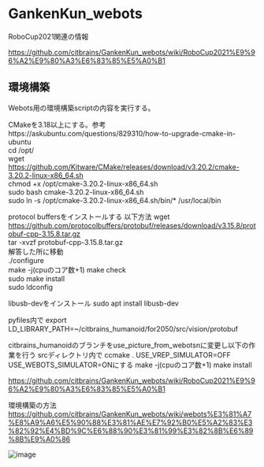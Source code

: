 # GankenKun_webots

RoboCup2021関連の情報

https://github.com/citbrains/GankenKun_webots/wiki/RoboCup2021%E9%96%A2%E9%80%A3%E6%83%85%E5%A0%B1  

## 環境構築

Webots用の環境構築scriptの内容を実行する。 
 
CMakeを3.18以上にする。参考https://askubuntu.com/questions/829310/how-to-upgrade-cmake-in-ubuntu  
cd /opt/  
wget https://github.com/Kitware/CMake/releases/download/v3.20.2/cmake-3.20.2-linux-x86_64.sh  
chmod +x /opt/cmake-3.20.2-linux-x86_64.sh  
sudo bash cmake-3.20.2-linux-x86_64.sh  
sudo ln -s /opt/cmake-3.20.2-linux-x86_64.sh/bin/* /usr/local/bin  

protocol buffersをインストールする
以下方法 
wget https://github.com/protocolbuffers/protobuf/releases/download/v3.15.8/protobuf-cpp-3.15.8.tar.gz  
tar -xvzf protobuf-cpp-3.15.8.tar.gz  
解答した所に移動  
./configure  
make -j(cpuのコア数+1) 
make check  
sudo make install  
sudo ldconfig  

libusb-devをインストール 
sudo apt install libusb-dev 

pyfiles内で 
export LD_LIBRARY_PATH=~/citbrains_humanoid/for2050/src/vision/protobuf 
 
citbrains_humanoidのブランチをuse_picture_from_webotsnに変更し以下の作業を行う 
srcディレクトリ内で 
ccmake . 
USE_VREP_SIMULATOR=OFF 
USE_WEBOTS_SIMULATOR=ONにする 
make -j(cpuのコア数+1) 
make install 

https://github.com/citbrains/GankenKun_webots/wiki/RoboCup2021%E9%96%A2%E9%80%A3%E6%83%85%E5%A0%B1

環境構築の方法
https://github.com/citbrains/GankenKun_webots/wiki/webots%E3%81%A7%E8%A9%A6%E5%90%88%E3%81%AE%E7%92%B0%E5%A2%83%E3%82%92%E4%BD%9C%E6%88%90%E3%81%99%E3%82%8B%E6%89%8B%E9%A0%86

![image](https://user-images.githubusercontent.com/5755200/115998122-cc332400-a620-11eb-90d5-0e83166787e8.png)


